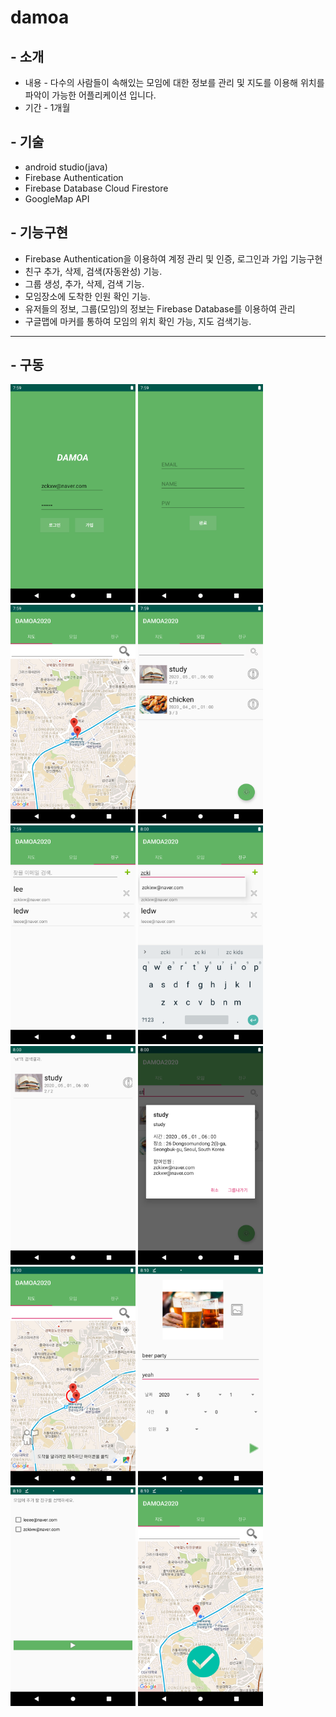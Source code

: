 # damoa

## - 소개
* 내용 - 다수의 사람들이 속해있는 모임에 대한 정보를 관리 및 지도를 이용해 위치를 파악이 가능한 어플리케이션 입니다.
* 기간 - 1개월

## - 기술
* android studio(java)   
* Firebase Authentication   
* Firebase Database Cloud Firestore   
* GoogleMap API    

## - 기능구현
* Firebase Authentication을 이용하여 계정 관리 및 인증, 로그인과 가입 기능구현   
* 친구 추가, 삭제, 검색(자동완성) 기능.   
* 그룹 생성, 추가, 삭제, 검색 기능.   
* 모임장소에 도착한 인원 확인 기능.   
* 유저들의 정보, 그룹(모임)의 정보는 Firebase Database를 이용하여 관리   
* 구글맵에 마커를 통하여 모임의 위치 확인 가능, 지도 검색기능.   

-----------------------------------------------------------------------------------------------------------------------

## - 구동
<img src="/images/Screenshot_1586246348.png" width="200" height="350"></img>
<img src="/images/Screenshot_1586246352.png" width="200" height="350"></img>
<img src="/images/Screenshot_1586246382.png" width="200" height="350"></img>
<img src="/images/Screenshot_1586246388.png" width="200" height="350"></img>
<img src="/images/Screenshot_1586246390.png" width="200" height="350"></img>
<img src="/images/Screenshot_1586246417.png" width="200" height="350"></img>
<img src="/images/Screenshot_1586246430.png" width="200" height="350"></img>
<img src="/images/Screenshot_1586246441.png" width="200" height="350"></img>
<img src="/images/Screenshot_1586246451.png" width="200" height="350"></img>
<img src="/images/Screenshot_1586247035.png" width="200" height="350"></img>
<img src="/images/Screenshot_1586247037.png" width="200" height="350"></img>
<img src="/images/Screenshot_1586247051.png" width="200" height="350"></img>
